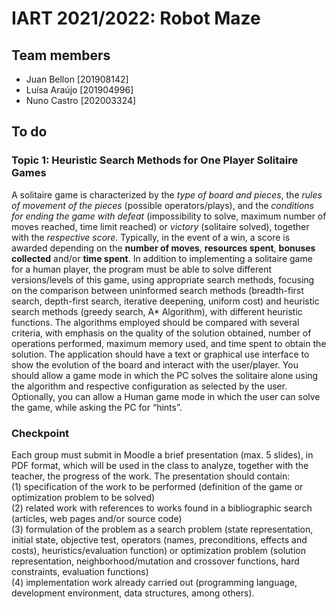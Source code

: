 # IART 2021/2022: Robot Maze

## Team members
- Juan Bellon [201908142]
- Luísa Araújo [201904996]
- Nuno Castro [202003324]

## To do
### Topic 1: Heuristic Search Methods for One Player Solitaire Games
A solitaire game is characterized by the *type of board and pieces*, the *rules of movement of the pieces*
(possible operators/plays), and the *conditions for ending the game with defeat* (impossibility to solve,
maximum number of moves reached, time limit reached) or *victory* (solitaire solved), together with the
*respective score*. Typically, in the event of a win, a score is awarded depending on the **number of moves**,
**resources spent**, **bonuses collected** and/or **time spent**.
In addition to implementing a solitaire game for a human player, the program must be able to solve different
versions/levels of this game, using appropriate search methods, focusing on the comparison between
uninformed search methods (breadth-first search, depth-first search, iterative deepening, uniform cost) and
heuristic search methods (greedy search, A* Algorithm), with different heuristic functions. The algorithms
employed should be compared with several criteria, with emphasis on the quality of the solution obtained,
number of operations performed, maximum memory used, and time spent to obtain the solution.
The application should have a text or graphical use interface to show the evolution of the board and interact
with the user/player. You should allow a game mode in which the PC solves the solitaire alone using the
algorithm and respective configuration as selected by the user. Optionally, you can allow a Human game
mode in which the user can solve the game, while asking the PC for “hints”.

### Checkpoint
Each group must submit in Moodle a brief presentation (max. 5 slides), in PDF format, which will be used
in the class to analyze, together with the teacher, the progress of the work. The presentation should contain:<br>
(1) specification of the work to be performed (definition of the game or optimization problem to be solved)<br>
(2) related work with references to works found in a bibliographic search (articles, web pages and/or source
code)<br> (3) formulation of the problem as a search problem (state representation, initial state, objective test,
operators (names, preconditions, effects and costs), heuristics/evaluation function) or optimization problem
(solution representation, neighborhood/mutation and crossover functions, hard constraints, evaluation
functions)<br>(4) implementation work already carried out (programming language, development
environment, data structures, among others).
